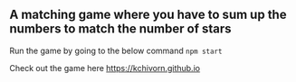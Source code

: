 ## A matching game where you have to sum up the numbers to match the number of stars
Run the game by going to the below command
`
npm start
`

Check out the game here https://kchivorn.github.io
